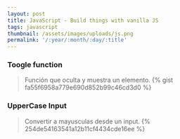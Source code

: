 ```yaml
---
layout: post
title: JavaScript - Build things with vanilla JS
tags: javascript
thumbnail: /assets/images/uploads/js.png
permalink: '/:year/:month/:day/:title'
---
```

### Toogle function

> Función que oculta y muestra un elemento.
{% gist fa55f6958a779e690d852b99c46cd3d0 %}

### UpperCase Input

> Convertir a mayusculas desde un input.
{% 254de54163541a12b11cf4434cde16ee %}

